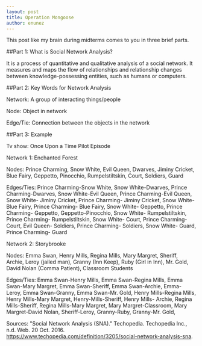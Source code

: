 ```yaml
---
layout: post
title: Operation Mongoose
author: enunez
---
```


This post like my brain during midterms comes to you in three brief parts.

##Part 1: What is Social Network Analysis?

It is a process of quantitative and qualitative analysis of a social network. It measures and maps the flow of relationships and relationship changes between knowledge-possessing entities, such as humans or computers.

##Part 2: Key Words for Network Analysis 

Network: A group of interacting things/people

Node: Object in network

Edge/Tie: Connection between the objects in the network

##Part 3: Example

Tv show: Once Upon a Time Pilot Episode

Network 1: Enchanted Forest 

Nodes: Prince Charming, Snow White, Evil Queen, Dwarves, Jiminy Cricket, Blue Fairy, Geppetto, Pinocchio, Rumpelstiltskin, Court, Soldiers, Guard

Edges/Ties: Prince Charming-Snow White, Snow White-Dwarves, Prince Charming-Dwarves, Snow White-Evil Queen, Prince Charming-Evil Queen, Snow White- Jiminy Cricket, Prince Charming- Jiminy Cricket, Snow White- Blue Fairy, Prince Charming- Blue Fairy, Snow White- Geppetto, Prince Charming- Geppetto, Geppetto-Pinocchio, Snow White- Rumpelstiltskin, Prince Charming- Rumpelstiltskin, Snow White- Court, Prince Charming- Court, Evil Queen- Soldiers, Prince Charming- Soldiers, Snow White- Guard, Prince Charming- Guard

Network 2: Storybrooke

Nodes: Emma Swan, Henry Mills, Regina Mills, Mary Margret, Sheriff, Archie, Leroy (jailed man), Granny (Inn Keep), Ruby (Girl in Inn), Mr. Gold, David Nolan (Comma Patient), Classroom Students

Edges/Ties: Emma Swan-Henry Mills, Emma Swan-Regina Mills, Emma Swan-Mary Margret, Emma Swan-Sheriff, Emma Swan-Archie, Emma-Leroy, Emma Swan-Granny, Emma Swan-Mr. Gold, Henry Mills-Regina Mills, Henry Mills-Mary Margret, Henry-Mills-Sheriff, Henry Mills- Archie, Regina Mills-Sheriff, Regina Mills-Mary Margret, Mary Margret-Classroom, Mary Margret-David Nolan, Sheriff-Leroy, Granny-Ruby, Granny-Mr. Gold, 




Sources:
"Social Network Analysis (SNA)." Techopedia. Techopedia Inc., n.d. Web. 20 Oct. 2016. <https://www.techopedia.com/definition/3205/social-network-analysis-sna>.
